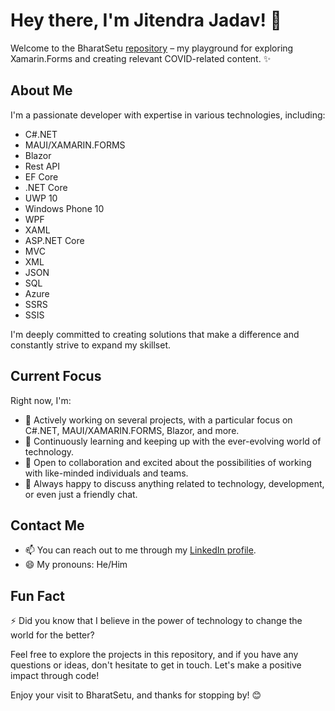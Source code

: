 # Hey there, I'm Jitendra Jadav! 👋

Welcome to the BharatSetu [repository](https://github.com/jitendrajadav/BharatSetu.git)  – my playground for exploring Xamarin.Forms and creating relevant COVID-related content. ✨

## About Me

I'm a passionate developer with expertise in various technologies, including:

- C#.NET
- MAUI/XAMARIN.FORMS
- Blazor
- Rest API
- EF Core
- .NET Core
- UWP 10
- Windows Phone 10
- WPF
- XAML
- ASP.NET Core
- MVC
- XML
- JSON
- SQL
- Azure
- SSRS
- SSIS

I'm deeply committed to creating solutions that make a difference and constantly strive to expand my skillset. 

## Current Focus

Right now, I'm:

- 🔭 Actively working on several projects, with a particular focus on C#.NET, MAUI/XAMARIN.FORMS, Blazor, and more.
- 🌱 Continuously learning and keeping up with the ever-evolving world of technology.
- 👯 Open to collaboration and excited about the possibilities of working with like-minded individuals and teams.
- 💬 Always happy to discuss anything related to technology, development, or even just a friendly chat.

## Contact Me

- 📫 You can reach out to me through my [LinkedIn profile](https://www.linkedin.com/in/jjadav/).
- 😄 My pronouns: He/Him

## Fun Fact

⚡ Did you know that I believe in the power of technology to change the world for the better?

Feel free to explore the projects in this repository, and if you have any questions or ideas, don't hesitate to get in touch. Let's make a positive impact through code!

Enjoy your visit to BharatSetu, and thanks for stopping by! 😊
